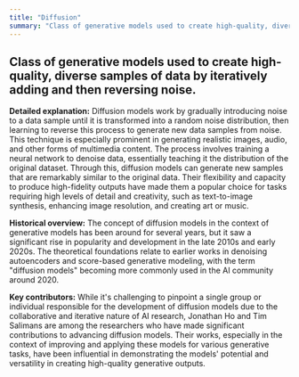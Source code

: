 ```yaml
---
title: "Diffusion"
summary: "Class of generative models used to create high-quality, diverse samples of data by iteratively adding and then reversing noise."
---
```


## Class of generative models used to create high-quality, diverse samples of data by iteratively adding and then reversing noise.

**Detailed explanation:** Diffusion models work by gradually introducing noise to a data sample until it is transformed into a random noise distribution, then learning to reverse this process to generate new data samples from noise. This technique is especially prominent in generating realistic images, audio, and other forms of multimedia content. The process involves training a neural network to denoise data, essentially teaching it the distribution of the original dataset. Through this, diffusion models can generate new samples that are remarkably similar to the original data. Their flexibility and capacity to produce high-fidelity outputs have made them a popular choice for tasks requiring high levels of detail and creativity, such as text-to-image synthesis, enhancing image resolution, and creating art or music.

**Historical overview:** The concept of diffusion models in the context of generative models has been around for several years, but it saw a significant rise in popularity and development in the late 2010s and early 2020s. The theoretical foundations relate to earlier works in denoising autoencoders and score-based generative modeling, with the term "diffusion models" becoming more commonly used in the AI community around 2020.

**Key contributors:** While it's challenging to pinpoint a single group or individual responsible for the development of diffusion models due to the collaborative and iterative nature of AI research, Jonathan Ho and Tim Salimans are among the researchers who have made significant contributions to advancing diffusion models. Their works, especially in the context of improving and applying these models for various generative tasks, have been influential in demonstrating the models' potential and versatility in creating high-quality generative outputs.

